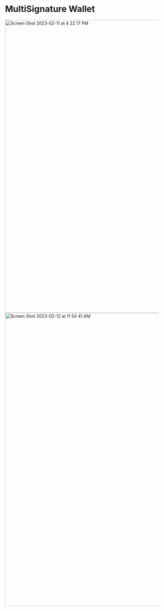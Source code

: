 # MultiSignature Wallet

<img width="958" alt="Screen Shot 2023-02-11 at 4 22 17 PM" src="https://user-images.githubusercontent.com/81759076/218281777-9db3c36f-31e4-475e-a0cc-69ee0638658b.png">

<img width="959" alt="Screen Shot 2023-02-12 at 11 54 41 AM" src="https://user-images.githubusercontent.com/81759076/218325267-2fdf71a1-7884-4493-8dfe-8a990f753fe1.png">
